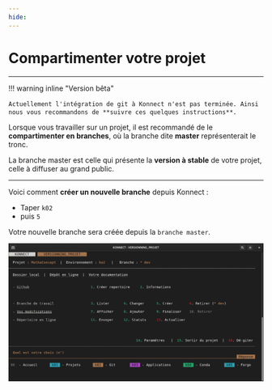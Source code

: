```yaml
---
hide:
---
```


# **Compartimenter votre projet**





---

!!! warning inline "Version bêta"

    Actuellement l'intégration de git à Konnect n'est pas terminée. Ainsi nous vous recommandons de **suivre ces quelques instructions**.


Lorsque vous travailler sur un projet, il est recommandé de le **compartimenter en branches**, où la branche dite **master** représenterait le tronc.

La branche master est celle qui présente la **version à stable** de votre projet, celle à diffuser au grand public.

---

Voici comment **créer un nouvelle branche** depuis Konnect :

* Taper `k02`
* puis `5`

Votre nouvelle branche sera créée depuis la `branche master`.


![](../../images/git_active_konnect.png)



<style>
  .md-content__button {
    display: none;
  }
</style>